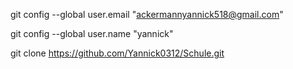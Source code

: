 git config --global user.email "ackermannyannick518@gmail.com"

git config --global user.name "yannick"

git clone https://github.com/Yannick0312/Schule.git
